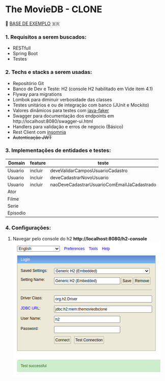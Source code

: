 
# The MovieDB - CLONE
🎥 [BASE DE EXEMPLO](https://developers.themoviedb.org/3) 🇧🇷

### 1. Requisitos a serem buscados:
* RESTfull
* Spring Boot
* Testes

### 2. Techs e stacks a serem usadas:
* Repositório Git
* Banco de Dev e Teste: H2 (console H2 habilitado em Vide item 4.1)
* Flyway para migrations
* Lombok para diminuir verbosidade das classes
* Testes unitários e ou de integração com banco (JUnit e Mockito)
* Valores dinâmicos para testes com [java-faker](https://java-faker.herokuapp.com/)
* Swagger para documentação dos endpoints em http://localhost:8080/swagger-ui.html
* Handlers para validação e erros de negocio (Básico)
* Rest Client com [insomnia](https://insomnia.rest/download/)
* ~~Autenticação JWT~~

### 3. Implementações de entidades e testes:
| Domain  | feature | teste|
|--|--|--|
| Usuario | incluir |deveValidarCamposUsuarioCadastro|
| Usuario | incluir |deveCadastrarNovoUsuario|
| Usuario | incluir |naoDeveCadastrarUsuarioComEmailJaCadastrado|
| Ator |  |  |
| Filme |  |  |
| Serie |  |  |
| Episodio |  |  |

### 4. Configurações:
1. Navegar pelo console do h2
**http://localhost:8080/h2-console** 
![Configurar e navegar pelo console do h2](https://raw.githubusercontent.com/leonardofa/themoviedb-clone/master/readme/resource/img/h2-console.png)

